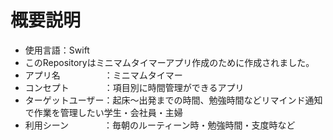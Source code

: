 # 概要説明
- 使用言語：Swift
- このRepositoryはミニマムタイマーアプリ作成のために作成されました。
- アプリ名　　　　　：ミニマムタイマー
- コンセプト　　　　：項目別に時間管理ができるアプリ
- ターゲットユーザー：起床〜出発までの時間、勉強時間などリマインド通知で作業を管理したい学生・会社員・主婦
- 利用シーン　　　　：毎朝のルーティーン時・勉強時間・支度時など
